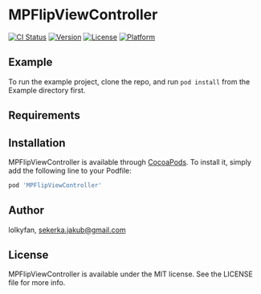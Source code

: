 # MPFlipViewController

[![CI Status](https://img.shields.io/travis/lolkyfan/MPFlipViewController.svg?style=flat)](https://travis-ci.org/lolkyfan/MPFlipViewController)
[![Version](https://img.shields.io/cocoapods/v/MPFlipViewController.svg?style=flat)](https://cocoapods.org/pods/MPFlipViewController)
[![License](https://img.shields.io/cocoapods/l/MPFlipViewController.svg?style=flat)](https://cocoapods.org/pods/MPFlipViewController)
[![Platform](https://img.shields.io/cocoapods/p/MPFlipViewController.svg?style=flat)](https://cocoapods.org/pods/MPFlipViewController)

## Example

To run the example project, clone the repo, and run `pod install` from the Example directory first.

## Requirements

## Installation

MPFlipViewController is available through [CocoaPods](https://cocoapods.org). To install
it, simply add the following line to your Podfile:

```ruby
pod 'MPFlipViewController'
```

## Author

lolkyfan, sekerka.jakub@gmail.com

## License

MPFlipViewController is available under the MIT license. See the LICENSE file for more info.
